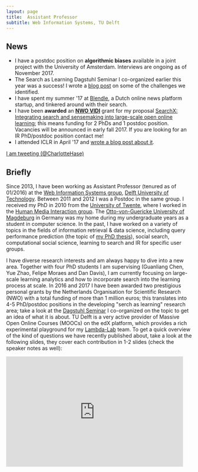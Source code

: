 ```yaml
---
layout: page
title:  Assistant Professor
subtitle: Web Information Systems, TU Delft
---
```


## News

- I have a postdoc position on **algorithmic biases** available in a joint project with the University of Amsterdam. Interviews are ongoing as of November 2017.
- The Search as Learning Dagstuhl Seminar I co-organized earlier this year was a success! I wrote a [blog post](http://chauff.github.io/2017-09-15-sal/) on some of the challenges we identified.
- I have spent my summer '17 at [Blendle](https://blendle.com/), a Dutch online news platform startup, and tinkered around with their search.
- I have been **awarded** an [**NWO VIDI**](https://www.nwo.nl/en/research-and-results/programmes/Talent+Scheme/awards/vidi+awards/vidi+awards+2016) grant for my proposal [SearchX: Integrating search and sensemaking into large-scale open online  learning](http://chauff.github.io/2017-05-30-searchx/); this means funding for 2 PhDs and 1 postdoc position. Vacancies will be announced in early fall 2017. If you are looking for an IR PhD/postdoc position contact me!
- I attended ICLR in April '17 and [wrote a blog post about it](http://chauff.github.io/2017-04-25-iclr2017/).

<p>
 <a class="twitter-timeline"
 href="https://twitter.com/CharlotteHase"
 data-widget-id="340639437736255489"
 data-chrome="nofooter noborders transparent" data-tweet-limit="3">I am tweeting (@CharlotteHase)</a>
 <script>
						!function(d, s, id) {
							var js, fjs = d.getElementsByTagName(s)[0], p = /^http:/
									.test(d.location) ? 'http' : 'https';
							if (!d.getElementById(id)) {
								js = d.createElement(s);
								js.id = id;
								js.src = p
										+ "://platform.twitter.com/widgets.js";
								fjs.parentNode.insertBefore(js, fjs);
							}
						}(document, "script", "twitter-wjs");
 </script>
</p>

## Briefly

Since 2013, I have been working as Assistant Professor (tenured as of 01/2016) at the [Web Information Systems group](http://www.wis.ewi.tudelft.nl/),
 [Delft University of Technology](http://www.tudelft.nl/). Between 2011 and 2012 I was a Postdoc in the same group.
I received my PhD in 2010 from the [University of Twente](https://www.utwente.nl/), where I worked in the 
[Human Media Interaction group](http://hmi.ewi.utwente.nl/). 
The [Otto-von-Guericke University of Magdeburg](https://www.uni-magdeburg.de/) in Germany was 
my home during my undergraduate years as a student in computer science.
In the past, I have worked on a variety of topics in the fields of information retrieval & data science, 
including query performance prediction (the topic of [my PhD thesis](../documents/publications/thesis.pdf)), 
social search, computational social science, 
learning to search and IR for specific user groups.

I have diverse research interests and am always happy to dive into a new area. Together with four PhD students 
I am supervising (Guanliang Chen, Yue Zhao, Felipe Moraes and Dan Davis), I am currently focusing on large-scale learning analytics and how to incorporate search into the learning process at scale. In 2016 and 2017 I have been awarded two prestigious personal grants by the Netherlands Organisation for Scientific Research (NWO) with a total funding of more than 1 million euros; this translates into 4-5 PhD/postdoc positions in the developing "serch as learning" research area; take a look at the [Dagstuhl Seminar](https://www.dagstuhl.de/en/program/calendar/semhp/?semnr=17092) I co-organized on the topic to get an idea of what it is about. TU Delft is a very active provider of Massive Open Online Courses (MOOCs) on the edX platform, which provides a rich experimental playground for my [Lambda-Lab](http://www.wis.ewi.tudelft.nl/projects/learning-analytics/) team. To get a quick overview of the kind of questions we have recently published about, take a look at the following slides, they cover each contribution in 1-2 slides (check the speaker notes as well):

<iframe src="https://docs.google.com/presentation/d/1VT1qPqeAWwM20cDH_3i0cYlEmm2cPa4ZtVy4KEuJvFY/embed?start=false&loop=false&delayms=3000" frameborder="0" width="480" height="299" allowfullscreen="true" mozallowfullscreen="true" webkitallowfullscreen="true"></iframe>


